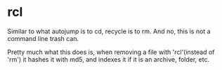 rcl
===

Similar to what autojump is to cd, recycle is to rm.
And no, this is not a command line trash can.

Pretty much what this does is, when removing a file with 'rcl'(instead of 'rm') it hashes it with md5, and indexes it if it is an archive, folder, etc.
